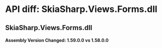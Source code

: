 # API diff: SkiaSharp.Views.Forms.dll

## SkiaSharp.Views.Forms.dll

<h4>Assembly Version Changed: 1.59.0.0 vs 1.58.0.0</h4>
